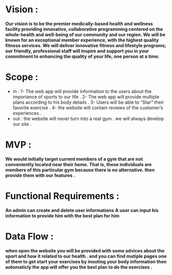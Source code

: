 # Vision :
**Our vision is to be the premier medically-based health and wellness facility providing innovative, collaborative programming centered on the whole-health and well-being of our community and our region. We will be known for an exceptional member experience, with the highest quality fitness services. We will deliver innovative fitness and lifestyle programs; our friendly, professional staff will inspire and support you in your commitment to enhancing the quality of your life, one person at a time.**

# Scope : 
- in : 
1- The web app will provide information to the users about the importance of sports to our life .
2- The web app will provide multiple plans according to his body details .
3- Users will be able to “Star” their favorite exercise .
4- the website will contain reviews of the customer’s experiences .
- out :
the website will never turn into a real gym . we will always develop our site .

# MVP :
**We would initially target current members of a gym that are not conveniently located near their home. That is, these individuals are members of this particular gym because there is no alternative. then provide them with our features .**

# Functional Requirements :
**An admin can create and delete user informations**
**A user can input his information to provide him with the best plan for him**

# Data Flow :
**when open the website you will be provided with some advices about the sport and how it related to our health . and you can find mutiple pages one of them to get start your exercises by inouting your body information then automaticly the app will offer you the best plan to do the exercises .**




